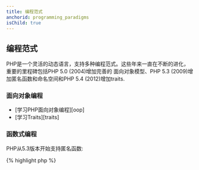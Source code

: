 ```yaml
---
title: 编程范式
anchorid: programming_paradigms
isChild: true
---
```


<h2 id="programming_paradigms">编程范式</h2>

PHP是一个灵活的动态语言，支持多种编程范式。这些年来一直在不断的进化，重要的里程碑包括PHP 5.0 (2004)增加完善的
面向对象模型、PHP 5.3 (2009)增加匿名函数和命名空间和PHP 5.4 (2012)增加traits. 

### 面向对象编程

* [学习PHP面向对象编程][oop]
* [学习Traits][traits]

### 函数式编程

PHP从5.3版本开始支持匿名函数:

{% highlight php %}
<?php
$greet = function($name)
{
    print("Hello {$name}");
};

$greet('World');
{% endhighlight %}

* [学习匿名函数][anonymous-functions]
* [学习动态调用函数`call_user_func_array`][call-user-func-array]

### 元编程

Ruby开发者经常说PHP没有`method_missing`，实际上`__call()`就是，PHP还有许多其他的魔术方法，如`__get()`, `__set()`,
`__clone()`, `__toString()`等。

* [学习魔术方法][magic-methods]
* [学习反射][reflection]

[namespaces]: http://php.net/manual/en/language.namespaces.php
[overloading]: http://uk.php.net/manual/en/language.oop5.overloading.php
[oop]: http://www.php.net/manual/en/language.oop5.php
[anonymous-functions]: http://www.php.net/manual/en/functions.anonymous.php
[magic-methods]: http://php.net/manual/en/language.oop5.magic.php
[reflection]: http://www.php.net/manual/en/intro.reflection.php
[traits]: http://www.php.net/traits
[call-user-func-array]: http://php.net/manual/en/function.call-user-func-array.php
